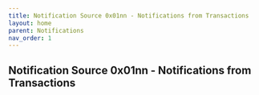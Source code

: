 ```yaml
---
title: Notification Source 0x01nn - Notifications from Transactions
layout: home
parent: Notifications
nav_order: 1
---
```


## Notification Source 0x01nn - Notifications from Transactions

#